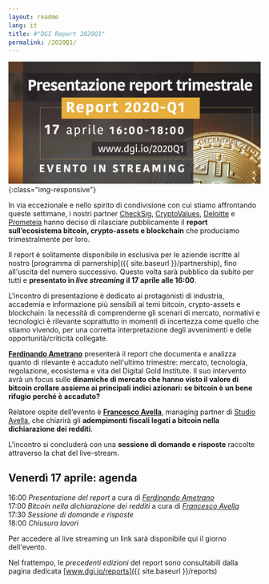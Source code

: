 ```yaml
---
layout: readme
lang: it
title: #"DGI Report 2020Q1"
permalink: /2020Q1/
---
```


![2020Q1-agenda](/img/events/20200417-2020Q1-web.jpg){:class="img-responsive"}

In via eccezionale e nello spirito di condivisione con cui stiamo
affrontando queste settimane, i nostri partner
[CheckSig](checksig.io),
[CryptoValues](www.cryptovalues.eu),
[Deloitte](www2.deloitte.com/it) e
[Prometeia](www.prometeia.it)
hanno deciso di rilasciare pubblicamente il
**report sull’ecosistema bitcoin, crypto-assets e blockchain**
che produciamo trimestralmente per loro.

Il report è solitamente disponibile in esclusiva
per le
aziende iscritte al nostro
[programma di parnership]({{ site.baseurl }}/partnership),
fino all'uscita del numero successivo.
Questo volta sarà pubblico da subito per tutti e
**presentato in *live streaming* il 17 aprile alle 16:00**.

L'incontro di presentazione
è dedicato ai protagonisti di industria, accademia
e informazione più sensibili ai temi
bitcoin, crypto-assets e blockchain:
la necessità di comprenderne gli scenari di mercato, normativi
e tecnologici è rilevante soprattutto in momenti di incertezza
come quello che stiamo vivendo, per una corretta interpretazione
degli avvenimenti e delle opportunità/criticità collegate.

[**Ferdinando Ametrano**](http://www.ametrano.net/)
presenterà il report che documenta e analizza
quanto di rilevante è accaduto nell'ultimo trimestre:
mercato, tecnologia, regolazione, ecosistema
e vita del Digital Gold Institute.
Il suo intervento avrà un focus sulle
**dinamiche di mercato
che hanno visto il valore di bitcoin crollare assieme
ai principali indici azionari:
se bitcoin è un bene rifugio perché è accaduto?**

Relatore ospite dell’evento è
[**Francesco Avella**](https://www.linkedin.com/in/francesco-avella-84b1a111"),
managing partner di
[Studio Avella](http://www.studioavella.it/),
che chiarirà gli **adempimenti fiscali legati a bitcoin
nella dichiarazione dei redditi**.

L'incontro si concluderà con una
**sessione di domande e risposte**
raccolte attraverso la chat del live-stream.

## Venerdì 17 aprile: agenda
>
16:00 *Presentazione del report* a cura di [*Ferdinando Ametrano*](http://www.ametrano.net/)  
17:00 *Bitcoin nella dichiarazione dei redditi* a cura di [*Francesco Avella*](https://www.linkedin.com/in/francesco-avella-84b1a111)  
17:30 *Sessione di domande e risposte*  
18:00 *Chiusura lavori*

Per accedere al live streaming un link
sarà disponibile qui il giorno dell'evento.

Nel frattempo, le *precedenti edizioni* del report sono consultabili dalla
pagina dedicata [www.dgi.io/reports]({{ site.baseurl }}/reports)
